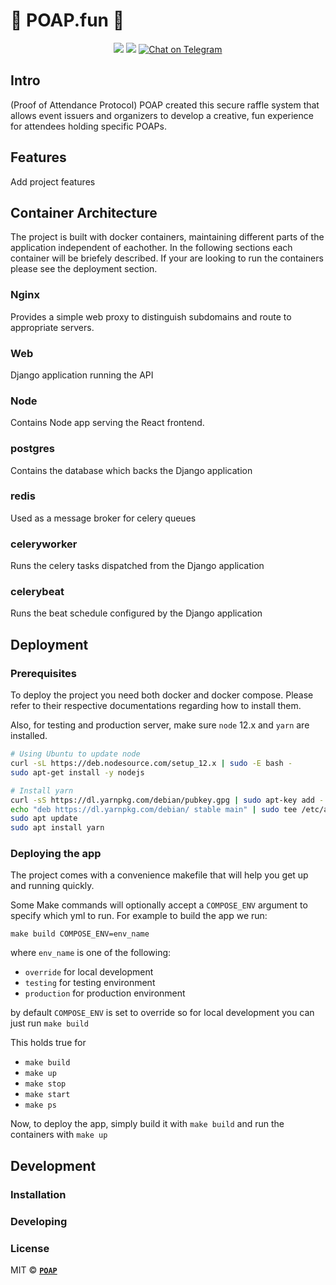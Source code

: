 # 🎉 POAP.fun 🎉

<div align="center">
  <img src="https://img.shields.io/github/issues/poap-xyz/poap-fun?style=for-the-badge">
  <img src="https://img.shields.io/github/issues-pr/poap-xyz/poap-fun?style=for-the-badge">
  <a href="https://t.me/poapxyz">
    <img src="https://img.shields.io/badge/Telegram-POAP-blue?style=for-the-badge&logo=telegram&message=Telegram&color=blue" alt="Chat on Telegram">
  </a>
</div>

## Intro
(Proof of Attendance Protocol) POAP created this secure raffle system that allows event issuers and organizers to develop a creative, fun experience for attendees holding specific POAPs.

## Features
Add project features

## Container Architecture
The project is built with docker containers, maintaining different parts of the application independent of eachother. In the following sections each container will be briefely described. If your are looking to run the containers please see the deployment section.
### Nginx
Provides a simple web proxy to distinguish subdomains and route to appropriate servers.
### Web
Django application running the API
### Node
Contains Node app serving the React frontend.
### postgres
Contains the database which backs the Django application
### redis
Used as a message broker for celery queues
### celeryworker
Runs the celery tasks dispatched from the Django application
### celerybeat
Runs the beat schedule configured by the Django application

## Deployment
### Prerequisites
To deploy the project you need both docker and docker compose. Please refer to their respective documentations regarding how to install them.

Also, for testing and production server, make sure `node` 12.x and `yarn` are installed.

```sh
# Using Ubuntu to update node
curl -sL https://deb.nodesource.com/setup_12.x | sudo -E bash -
sudo apt-get install -y nodejs

# Install yarn
curl -sS https://dl.yarnpkg.com/debian/pubkey.gpg | sudo apt-key add -
echo "deb https://dl.yarnpkg.com/debian/ stable main" | sudo tee /etc/apt/sources.list.d/yarn.list
sudo apt update
sudo apt install yarn
```

### Deploying the app
The project comes with a convenience makefile that will help you get up and running quickly.

Some Make commands will optionally accept a `COMPOSE_ENV` argument to specify which yml to run. For example to build the app we run:

`make build COMPOSE_ENV=env_name`

where `env_name` is one of the following: 
- `override` for local development
- `testing` for testing environment
- `production` for production environment

by default `COMPOSE_ENV` is set to override so for local development you can just run `make build`

This holds true for
- `make build`
- `make up`
- `make stop`
- `make start`
- `make ps`

Now, to deploy the app, simply build it with `make build` and run the containers with `make up`


## Development
### Installation
### Developing

### License

MIT © **[`POAP`](https://poap.xyz)**
